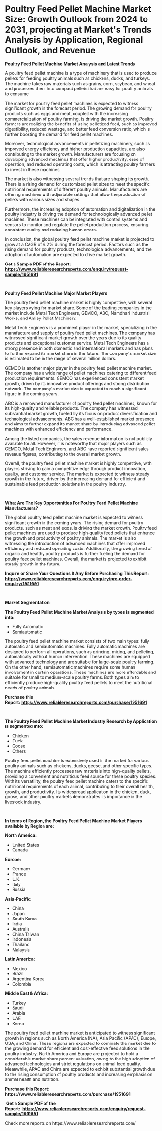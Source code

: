 <p><h1>Poultry Feed Pellet Machine Market Size: Growth Outlook from 2024 to 2031, projecting at Market's Trends Analysis by Application, Regional Outlook, and Revenue</h1></p><p><strong>Poultry Feed Pellet Machine Market Analysis and Latest Trends</strong></p>
<p><p>A poultry feed pellet machine is a type of machinery that is used to produce pellets for feeding poultry animals such as chickens, ducks, and turkeys. The machine takes raw materials such as grains, corn, soybean, and wheat and processes them into compact pellets that are easy for poultry animals to consume.</p><p>The market for poultry feed pellet machines is expected to witness significant growth in the forecast period. The growing demand for poultry products such as eggs and meat, coupled with the increasing commercialization of poultry farming, is driving the market growth. Poultry farmers are realizing the benefits of using pelletized feed, such as improved digestibility, reduced wastage, and better feed conversion ratio, which is further boosting the demand for feed pellet machines.</p><p>Moreover, technological advancements in pelletizing machinery, such as improved energy efficiency and higher production capacities, are also contributing to the market growth. Manufacturers are focusing on developing advanced machines that offer higher productivity, ease of operation, and reduced operating costs, which is attracting poultry farmers to invest in these machines.</p><p>The market is also witnessing several trends that are shaping its growth. There is a rising demand for customized pellet sizes to meet the specific nutritional requirements of different poultry animals. Manufacturers are offering machines with adjustable settings that allow the production of pellets with various sizes and shapes.</p><p>Furthermore, the increasing adoption of automation and digitalization in the poultry industry is driving the demand for technologically advanced pellet machines. These machines can be integrated with control systems and sensors to monitor and regulate the pellet production process, ensuring consistent quality and reducing human errors.</p><p>In conclusion, the global poultry feed pellet machine market is projected to grow at a CAGR of 6.2% during the forecast period. Factors such as the rising demand for poultry products, technological advancements, and the adoption of automation are expected to drive market growth.</p></p>
<p><strong>Get a Sample PDF of the Report:&nbsp; <a href="https://www.reliableresearchreports.com/enquiry/request-sample/1951691">https://www.reliableresearchreports.com/enquiry/request-sample/1951691</a></strong></p>
<p>&nbsp;</p>
<p><strong>Poultry Feed Pellet Machine Major Market Players</strong></p>
<p><p>The poultry feed pellet machine market is highly competitive, with several key players vying for market share. Some of the leading companies in the market include Metal Tech Engineers, GEMCO, ABC, Namdhari Industrial Works, and Amisy Pellet Machinery.</p><p>Metal Tech Engineers is a prominent player in the market, specializing in the manufacture and supply of poultry feed pellet machines. The company has witnessed significant market growth over the years due to its quality products and exceptional customer service. Metal Tech Engineers has a strong presence in both domestic and international markets and has plans to further expand its market share in the future. The company's market size is estimated to be in the range of several million dollars.</p><p>GEMCO is another major player in the poultry feed pellet machine market. The company has a wide range of pellet machines catering to different feed production requirements. GEMCO has experienced consistent market growth, driven by its innovative product offerings and strong distribution network. The company's market size is expected to reach a significant figure in the coming years.</p><p>ABC is a renowned manufacturer of poultry feed pellet machines, known for its high-quality and reliable products. The company has witnessed substantial market growth, fueled by its focus on product diversification and technological advancements. ABC has a well-established market presence and aims to further expand its market share by introducing advanced pellet machines with enhanced efficiency and performance.</p><p>Among the listed companies, the sales revenue information is not publicly available for all. However, it is noteworthy that major players such as GEMCO, Metal Tech Engineers, and ABC have reported significant sales revenue figures, contributing to the overall market growth.</p><p>Overall, the poultry feed pellet machine market is highly competitive, with players striving to gain a competitive edge through product innovation, quality, and customer service. The market is expected to witness steady growth in the future, driven by the increasing demand for efficient and sustainable feed production solutions in the poultry industry.</p></p>
<p>&nbsp;</p>
<p><strong>What Are The Key Opportunities For Poultry Feed Pellet Machine Manufacturers?</strong></p>
<p><p>The global poultry feed pellet machine market is expected to witness significant growth in the coming years. The rising demand for poultry products, such as meat and eggs, is driving the market growth. Poultry feed pellet machines are used to produce high-quality feed pellets that enhance the growth and productivity of poultry animals. The market is also witnessing the introduction of advanced machines that offer improved efficiency and reduced operating costs. Additionally, the growing trend of organic and healthy poultry products is further fueling the demand for poultry feed pellet machines. Overall, the market is projected to exhibit steady growth in the future.</p></p>
<p><strong>Inquire or Share Your Questions If Any Before Purchasing This Report: <a href="https://www.reliableresearchreports.com/enquiry/pre-order-enquiry/1951691">https://www.reliableresearchreports.com/enquiry/pre-order-enquiry/1951691</a></strong></p>
<p>&nbsp;</p>
<p><strong>Market Segmentation</strong></p>
<p><strong>The Poultry Feed Pellet Machine Market Analysis by types is segmented into:</strong></p>
<p><ul><li>Fully Automatic</li><li>Semiautomatic</li></ul></p>
<p><p>The poultry feed pellet machine market consists of two main types: fully automatic and semiautomatic machines. Fully automatic machines are designed to perform all operations, such as grinding, mixing, and pelleting, automatically without human intervention. These machines are equipped with advanced technology and are suitable for large-scale poultry farming. On the other hand, semiautomatic machines require some human involvement in certain operations. These machines are more affordable and suitable for small to medium-scale poultry farms. Both types aim to efficiently produce high-quality poultry feed pellets to meet the nutritional needs of poultry animals.</p></p>
<p><strong>Purchase this Report:&nbsp;<a href="https://www.reliableresearchreports.com/purchase/1951691">https://www.reliableresearchreports.com/purchase/1951691</a></strong></p>
<p>&nbsp;</p>
<p><strong>The Poultry Feed Pellet Machine Market Industry Research by Application is segmented into:</strong></p>
<p><ul><li>Chicken</li><li>Duck</li><li>Goose</li><li>Others</li></ul></p>
<p><p>Poultry feed pellet machine is extensively used in the market for various poultry animals such as chickens, ducks, geese, and other specific types. The machine efficiently processes raw materials into high-quality pellets, providing a convenient and nutritious feed source for these poultry species. With its versatility, the poultry feed pellet machine caters to the specific nutritional requirements of each animal, contributing to their overall health, growth, and productivity. Its widespread application in the chicken, duck, goose, and other poultry markets demonstrates its importance in the livestock industry.</p></p>
<p>&nbsp;</p>
<p><strong>In terms of Region, the Poultry Feed Pellet Machine Market Players available by Region are:</strong></p>
<p>
    <p> <strong> North America: </strong>
        <ul>
            <li>United States</li>
            <li>Canada</li>
        </ul>
        </p> 
    <p> <strong> Europe: </strong>
        <ul>
            <li>Germany</li>
            <li>France</li>
            <li>U.K.</li>
            <li>Italy</li>
            <li>Russia</li>
        </ul>
        </p> 
    <p> <strong> Asia-Pacific: </strong>
        <ul>
            <li>China</li>
            <li>Japan</li>
            <li>South Korea</li>
            <li>India</li>
            <li>Australia</li>
            <li>China Taiwan</li>
            <li>Indonesia</li>
            <li>Thailand</li>
            <li>Malaysia</li>
        </ul>
        </p> 
    <p> <strong> Latin America: </strong>
        <ul>
            <li>Mexico</li>
            <li>Brazil</li>
            <li>Argentina Korea</li>
            <li>Colombia</li>
        </ul>
        </p> 
    <p> <strong> Middle East & Africa: </strong>
        <ul>
            <li>Turkey</li>
            <li>Saudi</li>
            <li>Arabia</li>
            <li>UAE</li>
            <li>Korea</li>
        </ul>
    </p>
    </p>
<p><p>The poultry feed pellet machine market is anticipated to witness significant growth in regions such as North America (NA), Asia Pacific (APAC), Europe, USA, and China. These regions are expected to dominate the market due to the growing demand for efficient and cost-effective feed solutions in the poultry industry. North America and Europe are projected to hold a considerable market share percent valuation, owing to the high adoption of advanced technologies and strict regulations on animal feed quality. Meanwhile, APAC and China are expected to exhibit substantial growth due to the rising consumption of poultry products and increasing emphasis on animal health and nutrition.</p></p>
<p><strong>Purchase this Report: <a href="https://www.reliableresearchreports.com/purchase/1951691">https://www.reliableresearchreports.com/purchase/1951691</a></strong></p>
<p>&nbsp;<strong>Get a Sample PDF of the Report:&nbsp;&nbsp;<a href="https://www.reliableresearchreports.com/enquiry/request-sample/1951691">https://www.reliableresearchreports.com/enquiry/request-sample/1951691</a></strong></p>
<p><strong></strong></p>
<p>Check more reports on https://www.reliableresearchreports.com/</p>